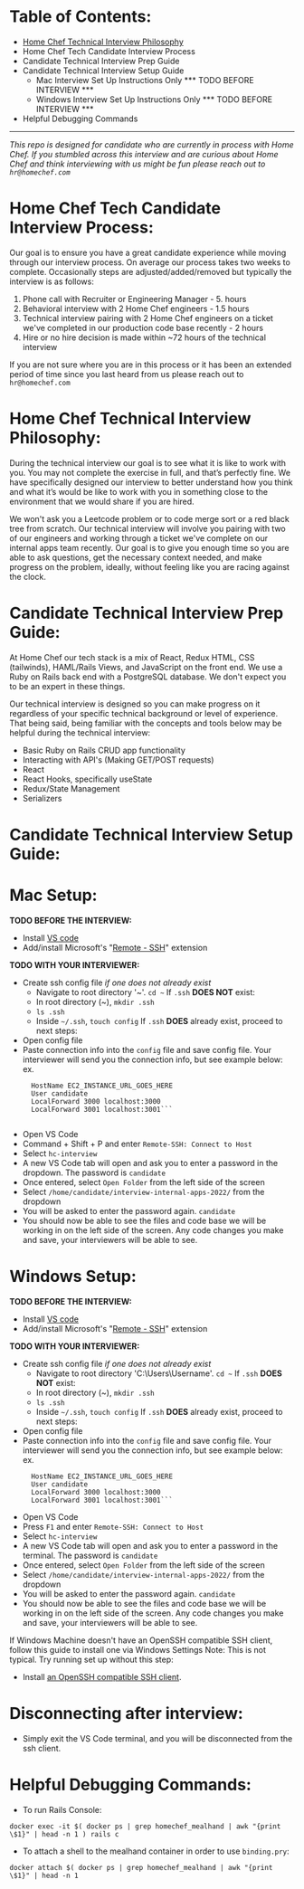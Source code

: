 # Table of Contents:
 - [Home Chef Technical Interview Philosophy](#Home-Chef-Tech-Candidate-Interview-Process) 
 - Home Chef Tech Candidate Interview Process
 - Candidate Technical Interview Prep Guide
 - Candidate Technical Interview Setup Guide
    - Mac Interview Set Up Instructions Only *** TODO BEFORE INTERVIEW ***
    - Windows Interview Set Up Instructions Only *** TODO BEFORE INTERVIEW ***
 - Helpful Debugging Commands

---

*This repo is designed for candidate who are currently in process with Home Chef. If you stumbled across this interview and are curious about Home Chef and think interviewing with us might be fun please reach out to `hr@homechef.com`*

# Home Chef Tech Candidate Interview Process:

Our goal is to ensure you have a great candidate experience while moving through our interview process. On average our process takes two weeks to complete. Occasionally steps are adjusted/added/removed but typically the interview is as follows:

 1. Phone call with Recruiter or Engineering Manager - 5. hours
 2. Behavioral interview with 2 Home Chef engineers - 1.5 hours
 3. Technical interview pairing with 2 Home Chef engineers on a ticket we've completed in our production code base recently - 2 hours
 4. Hire or no hire decision is made within ~72 hours of the technical interview

If you are not sure where you are in this process or it has been an extended period of time since you last heard from us please reach out to `hr@homechef.com`

# Home Chef Technical Interview Philosophy:

During the technical interview our goal is to see what it is like to work with you. You may not complete the exercise in full, and that’s perfectly fine. We have specifically designed our interview to better understand how you think and what it’s would be like to work with you in something close to the environment that we would share if you are hired.  

We won't ask you a Leetcode problem or to code merge sort or a red black tree from scratch. Our technical interview will involve you pairing with two of our engineers and working through a ticket we've complete on our internal apps team recently. Our goal is to give you enough time so you are able to ask questions, get the necessary context needed, and make progress on the problem, ideally, without feeling like you are racing against the clock. 

# Candidate Technical Interview Prep Guide:

At Home Chef our tech stack is a mix of React, Redux HTML, CSS (tailwinds), HAML/Rails Views, and JavaScript on the front end. We use a Ruby on Rails back end with a PostgreSQL database. We don't expect you to be an expert in these things.

Our technical interview is designed so you can make progress on it regardless of your specific technical background or level of experience. That being said, being familiar with the concepts and tools below may be helpful during the technical interview:
  - Basic Ruby on Rails CRUD app functionality
  - Interacting with API's (Making GET/POST requests)
  - React
  - React Hooks, specifically useState
  - Redux/State Management
  - Serializers

# Candidate Technical Interview Setup Guide:
# Mac Setup:

**TODO BEFORE THE INTERVIEW:**
- Install [VS code](https://code.visualstudio.com/Download)
- Add/install Microsoft's "[Remote - SSH](https://marketplace.visualstudio.com/items?itemName=ms-vscode-remote.remote-ssh)" extension

**TODO WITH YOUR INTERVIEWER:**
- Create ssh config file *if one does not already exist*
	- Navigate to root directory '~'. `cd ~`
    If `.ssh` **DOES NOT** exist:
    - In root directory (~), `mkdir .ssh` 
    - `ls .ssh`
    - Inside `~/.ssh`, `touch config`
	If `.ssh` **DOES** already exist, proceed to next steps:
- Open config file
- Paste connection info into the `config` file and save config file. Your interviewer will send you the connection info, but see example below:
  ex.
  ```Host hc-interview
    HostName EC2_INSTANCE_URL_GOES_HERE
    User candidate
    LocalForward 3000 localhost:3000
    LocalForward 3001 localhost:3001```
    
- Open VS Code
- Command + Shift + P and enter `Remote-SSH: Connect to Host`
- Select `hc-interview`
- A new VS Code tab will open and ask you to enter a password in the dropdown. The password is `candidate`
- Once entered, select `Open Folder` from the left side of the screen
- Select `/home/candidate/interview-internal-apps-2022/` from the dropdown
- You will be asked to enter the password again. `candidate`
- You should now be able to see the files and code base we will be working in on the left side of the screen. Any code changes you make and save, your interviewers will be able to see. 

# Windows Setup:
**TODO BEFORE THE INTERVIEW:**

- Install [VS code](https://code.visualstudio.com/Download)
- Add/install Microsoft's "[Remote - SSH](https://marketplace.visualstudio.com/items?itemName=ms-vscode-remote.remote-ssh)" extension

**TODO WITH YOUR INTERVIEWER:**

- Create ssh config file *if one does not already exist*
	- Navigate to root directory 'C:\Users\Username'. `cd ~`
    If `.ssh` **DOES NOT** exist:
    - In root directory (~), `mkdir .ssh` 
    - `ls .ssh`
    - Inside `~/.ssh`, `touch config`
	If `.ssh` **DOES** already exist, proceed to next steps:
- Open config file
- Paste connection info into the `config` file and save config file. Your interviewer will send you the connection info, but see example below:
  ex.
  ```Host hc-interview
    HostName EC2_INSTANCE_URL_GOES_HERE
    User candidate
    LocalForward 3000 localhost:3000
    LocalForward 3001 localhost:3001```

- Open VS Code
- Press `F1` and enter `Remote-SSH: Connect to Host`
- Select `hc-interview`
- A new VS Code tab will open and ask you to enter a password in the terminal. The password is `candidate`
- Once entered, select `Open Folder` from the left side of the screen
- Select `/home/candidate/interview-internal-apps-2022/` from the dropdown
- You will be asked to enter the password again. `candidate`
- You should now be able to see the files and code base we will be working in on the left side of the screen. Any code changes you make and save, your interviewers will be able to see. 

If Windows Machine doesn't have an OpenSSH compatible SSH client, follow this guide to install one via Windows Settings Note: This is not typical. Try running set up without this step:
   - Install [an OpenSSH compatible SSH client](https://aka.ms/vscode-remote/ssh/supported-clients).

# Disconnecting after interview:
- Simply exit the VS Code terminal, and you will be disconnected from the ssh client.

# Helpful Debugging Commands:

- To run Rails Console:

```docker exec -it $( docker ps | grep homechef_mealhand | awk "{print \$1}" | head -n 1 ) rails c```

- To attach a shell to the mealhand container in order to use ```binding.pry```:

```docker attach $( docker ps | grep homechef_mealhand | awk "{print \$1}" | head -n 1```
